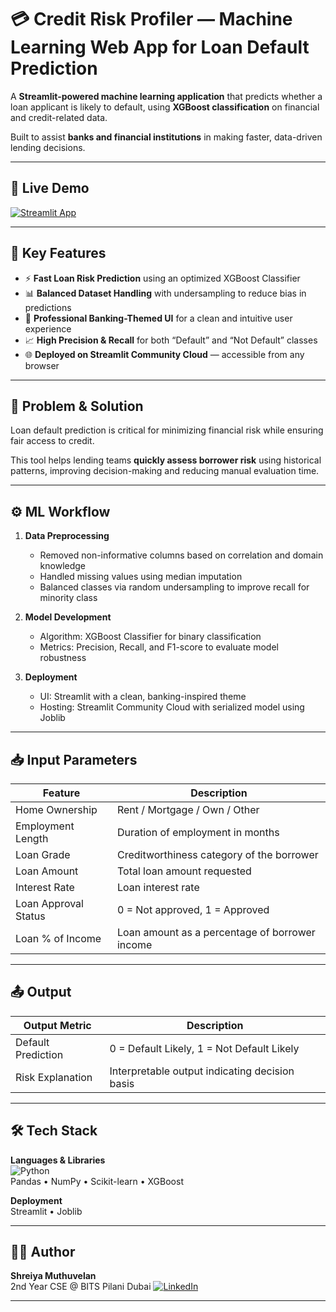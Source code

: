# 💳 Credit Risk Profiler — Machine Learning Web App for Loan Default Prediction 

A **Streamlit-powered machine learning application** that predicts whether a loan applicant is likely to default, using **XGBoost classification** on financial and credit-related data.  

Built to assist **banks and financial institutions** in making faster, data-driven lending decisions.

---

## 🚀 Live Demo
[![Streamlit App](https://img.shields.io/badge/Try%20the%20App-Streamlit-blue?logo=streamlit)](https://credit-risk-profiler-ecaxbstztixgzhyxbe9xhv.streamlit.app/)

---

## 📌 Key Features
- ⚡ **Fast Loan Risk Prediction** using an optimized XGBoost Classifier  
- 📊 **Balanced Dataset Handling** with undersampling to reduce bias in predictions  
- 🏦 **Professional Banking-Themed UI** for a clean and intuitive user experience  
- 📈 **High Precision & Recall** for both “Default” and “Not Default” classes  
- 🌐 **Deployed on Streamlit Community Cloud** — accessible from any browser  

---

## 🧠 Problem & Solution
Loan default prediction is critical for minimizing financial risk while ensuring fair access to credit.  

This tool helps lending teams **quickly assess borrower risk** using historical patterns, improving decision-making and reducing manual evaluation time.

---

## ⚙️ ML Workflow
1. **Data Preprocessing**  
   - Removed non-informative columns based on correlation and domain knowledge  
   - Handled missing values using median imputation  
   - Balanced classes via random undersampling to improve recall for minority class  

2. **Model Development**  
   - Algorithm: XGBoost Classifier for binary classification  
   - Metrics: Precision, Recall, and F1-score to evaluate model robustness  

3. **Deployment**  
   - UI: Streamlit with a clean, banking-inspired theme  
   - Hosting: Streamlit Community Cloud with serialized model using Joblib  

---

## 📥 Input Parameters

| Feature               | Description                                  |
|-----------------------|----------------------------------------------|
| Home Ownership        | Rent / Mortgage / Own / Other                |
| Employment Length     | Duration of employment in months             |
| Loan Grade            | Creditworthiness category of the borrower    |
| Loan Amount           | Total loan amount requested                  |
| Interest Rate         | Loan interest rate                           |
| Loan Approval Status  | 0 = Not approved, 1 = Approved                |
| Loan % of Income      | Loan amount as a percentage of borrower income|

---

## 📤 Output

| Output Metric        | Description                                    |
|----------------------|------------------------------------------------|
| Default Prediction   | 0 = Default Likely, 1 = Not Default Likely     |
| Risk Explanation     | Interpretable output indicating decision basis |

---

## 🛠️ Tech Stack

**Languages & Libraries**  
![Python](https://img.shields.io/badge/Python-3.10-blue?logo=python)  
Pandas • NumPy • Scikit-learn • XGBoost  

**Deployment**  
Streamlit • Joblib  

---

## 👩‍💻 Author
**Shreiya Muthuvelan**  
2nd Year CSE @ BITS Pilani Dubai 
[![LinkedIn](https://img.shields.io/badge/LinkedIn-Profile-blue?logo=linkedin)](https://www.linkedin.com/in/shreiyamuthuvelan)  

---
